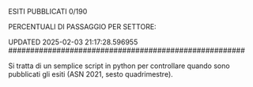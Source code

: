 ESITI PUBBLICATI 0/190 

PERCENTUALI DI PASSAGGIO PER SETTORE:

UPDATED 2025-02-03 21:17:28.596955
###################################################### 

Si tratta di un semplice script in python per controllare quando sono pubblicati gli esiti (ASN 2021, sesto quadrimestre).

